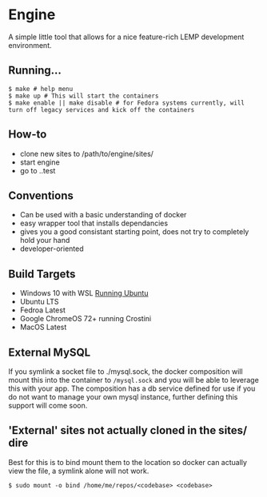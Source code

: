 # Engine

A simple little tool that allows for a nice feature-rich LEMP development environment.

## Running...

```
$ make # help menu
$ make up # This will start the containers
$ make enable || make disable # for Fedora systems currently, will turn off legacy services and kick off the containers
```

## How-to

* clone new sites to /path/to/engine/sites/<site>
* start engine
* go to <type>.<site>.test

## Conventions

* Can be used with a basic understanding of docker
* easy wrapper tool that installs dependancies
* gives you a good consistant starting point, does not try to completely hold your hand
* developer-oriented

## Build Targets

* Windows 10 with WSL [Running Ubuntu](https://www.microsoft.com/en-us/p/ubuntu/9nblggh4msv6?activetab=pivot:overviewtab)
* Ubuntu LTS
* Fedroa Latest
* Google ChromeOS 72+ running Crostini
* MacOS Latest

## External MySQL

If you symlink a socket file to ./mysql.sock, the docker composition will mount this into the container to `/mysql.sock`
and you will be able to leverage this with your app. The composition has a db service defined for use if you do not want
to manage your own mysql instance, further defining this support will come soon.

## 'External' sites not actually cloned in the sites/ dire

Best for this is to bind mount them to the location so docker can actually view the file, a symlink alone will not work.

```
$ sudo mount -o bind /home/me/repos/<codebase> <codebase>
```